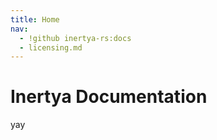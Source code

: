 ```yaml
---
title: Home
nav:
  - !github inertya-rs:docs
  - licensing.md
---
```


# Inertya Documentation

yay

